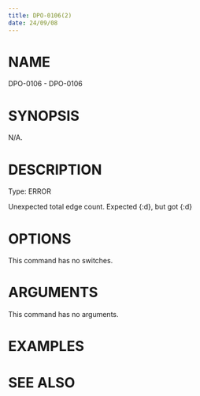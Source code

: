 ```yaml
---
title: DPO-0106(2)
date: 24/09/08
---
```


# NAME

DPO-0106 - DPO-0106

# SYNOPSIS

N/A.

# DESCRIPTION

Type: ERROR

Unexpected total edge count. Expected {:d}, but got {:d}

# OPTIONS

This command has no switches.

# ARGUMENTS

This command has no arguments.

# EXAMPLES

# SEE ALSO
